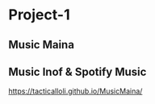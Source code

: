 # Project-1

## Music Maina
## Music Inof & Spotify Music

https://tacticalloli.github.io/MusicMaina/

